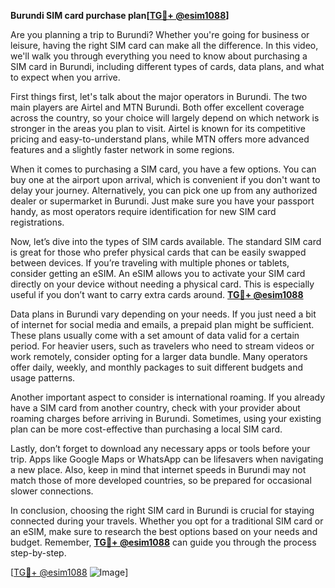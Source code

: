 **Burundi SIM card purchase plan[[TG💪+ @esim1088](https://t.me/s/esim1088)]**

Are you planning a trip to Burundi? Whether you're going for business or leisure, having the right SIM card can make all the difference. In this video, we'll walk you through everything you need to know about purchasing a SIM card in Burundi, including different types of cards, data plans, and what to expect when you arrive.

First things first, let's talk about the major operators in Burundi. The two main players are Airtel and MTN Burundi. Both offer excellent coverage across the country, so your choice will largely depend on which network is stronger in the areas you plan to visit. Airtel is known for its competitive pricing and easy-to-understand plans, while MTN offers more advanced features and a slightly faster network in some regions.

When it comes to purchasing a SIM card, you have a few options. You can buy one at the airport upon arrival, which is convenient if you don't want to delay your journey. Alternatively, you can pick one up from any authorized dealer or supermarket in Burundi. Just make sure you have your passport handy, as most operators require identification for new SIM card registrations.

Now, let’s dive into the types of SIM cards available. The standard SIM card is great for those who prefer physical cards that can be easily swapped between devices. If you’re traveling with multiple phones or tablets, consider getting an eSIM. An eSIM allows you to activate your SIM card directly on your device without needing a physical card. This is especially useful if you don’t want to carry extra cards around. **[TG💪+ @esim1088](https://t.me/s/esim1088)**

Data plans in Burundi vary depending on your needs. If you just need a bit of internet for social media and emails, a prepaid plan might be sufficient. These plans usually come with a set amount of data valid for a certain period. For heavier users, such as travelers who need to stream videos or work remotely, consider opting for a larger data bundle. Many operators offer daily, weekly, and monthly packages to suit different budgets and usage patterns.

Another important aspect to consider is international roaming. If you already have a SIM card from another country, check with your provider about roaming charges before arriving in Burundi. Sometimes, using your existing plan can be more cost-effective than purchasing a local SIM card.

Lastly, don’t forget to download any necessary apps or tools before your trip. Apps like Google Maps or WhatsApp can be lifesavers when navigating a new place. Also, keep in mind that internet speeds in Burundi may not match those of more developed countries, so be prepared for occasional slower connections.

In conclusion, choosing the right SIM card in Burundi is crucial for staying connected during your travels. Whether you opt for a traditional SIM card or an eSIM, make sure to research the best options based on your needs and budget. Remember, **[TG💪+ @esim1088](https://t.me/s/esim1088)** can guide you through the process step-by-step.

[[TG💪+ @esim1088](https://t.me/s/esim1088) ![Image](https://i.postimg.cc/Y0z9fWf4/image.png)]